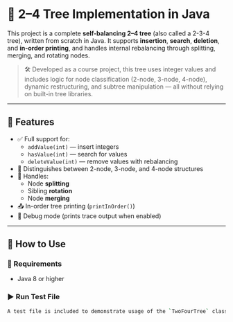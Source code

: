 # 🌳 2–4 Tree Implementation in Java

This project is a complete **self-balancing 2–4 tree** (also called a 2-3-4 tree), written from scratch in Java. It supports **insertion**, **search**, **deletion**, and **in-order printing**, and handles internal rebalancing through splitting, merging, and rotating nodes.

> 🛠️ Developed as a course project, this tree uses integer values and includes logic for node classification (2-node, 3-node, 4-node), dynamic restructuring, and subtree manipulation — all without relying on built-in tree libraries.

---

## 📌 Features

- ✅ Full support for:
  - `addValue(int)` — insert integers
  - `hasValue(int)` — search for values
  - `deleteValue(int)` — remove values with rebalancing
- 🌲 Distinguishes between 2-node, 3-node, and 4-node structures
- 🔄 Handles:
  - Node **splitting**
  - Sibling **rotation**
  - Node **merging**
- 📤 In-order tree printing (`printInOrder()`)
- 🧪 Debug mode (prints trace output when enabled)

---

## 🚀 How to Use

### 🔧 Requirements
- Java 8 or higher

### ▶️ Run Test File

```bash
A test file is included to demonstrate usage of the `TwoFourTree` class.
